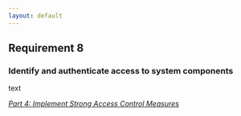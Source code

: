 ```yaml
---
layout: default
---
```


## Requirement 8
### Identify and authenticate access to system components

text



[_Part 4: Implement Strong Access Control Measures_](../#Part-4)
